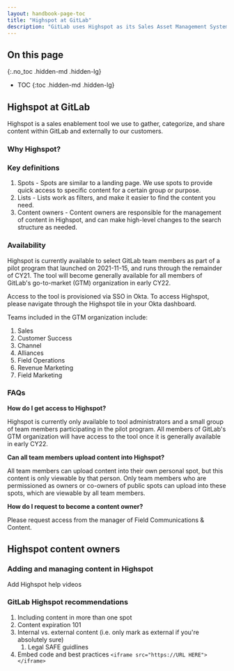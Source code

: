 ```yaml
---
layout: handbook-page-toc
title: "Highspot at GitLab"
description: "GitLab uses Highspot as its Sales Asset Management System. This page shares more about how Highspot is used at Gitlab."
---
```


## On this page
{:.no_toc .hidden-md .hidden-lg}

- TOC
{:toc .hidden-md .hidden-lg}

## Highspot at GitLab

Highspot is a sales enablement tool we use to gather, categorize, and share content within GitLab and externally to our customers.

<!--Add Highspot in Action video<-->

### Why Highspot? 


### Key definitions

1. Spots - Spots are similar to a landing page. We use spots to provide quick access to specific content for a certain group or purpose.
1. Lists - Lists work as filters, and make it easier to find the content you need.
1. Content owners - Content owners are responsible for the management of content in Highspot, and can make high-level changes to the search structure as needed.

### Availability

Highspot is currently available to select GitLab team members as part of a pilot program that launched on 2021-11-15, and runs through the remainder of CY21. The tool will become generally available for all members of GitLab's go-to-market (GTM) organization in early CY22. 

Access to the tool is provisioned via SSO in Okta. To access Highspot, please navigate through the Highspot tile in your Okta dashboard.

Teams included in the GTM organization include: 
1. Sales 
1. Customer Success
1. Channel
1. Alliances 
1. Field Operations 
1. Revenue Marketing 
1. Field Marketing
<!--1. Others?<-->

### FAQs

**How do I get access to Highspot?**

Highspot is currently only available to tool administrators and a small group of team members participating in the pilot program. All members of GitLab's GTM organization will have access to the tool once it is generally available in early CY22.

**Can all team members upload content into Highspot?** 

All team members can upload content into their own personal spot, but this content is only viewable by that person. Only team members who are permissioned as owners or co-owners of public spots can upload into these spots, which are viewable by all team members. 

**How do I request to become a content owner?** 

Please request access from the manager of Field Communications & Content. 

## Highspot content owners


### Adding and managing content in Highspot
Add Highspot help videos 

### GitLab Highspot recommendations

1. Including content in more than one spot 
1. Content expiration 101
1. Internal vs. external content (i.e. only mark as external if you're absolutely sure) 
	1. Legal SAFE guidlines
1. Embed code and best practices `<iframe src="https://URL HERE"></iframe>`



